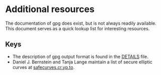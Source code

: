 # Additional resources

The documentation of gpg does exist, but is not always readily available. This document
serves as a quick lookup list for interesting resources.

## Keys

* The description of gpg output format  is found in the [DETAILS](https://git.gnupg.org/cgi-bin/gitweb.cgi?p=gnupg.git;a=blob_plain;f=doc/DETAILS) file.
* Daniel J. Bernstein and Tanja Lange maintain a list of secure elliptic curves at
 [safecurves.cr.yp.to](https://safecurves.cr.yp.to/).